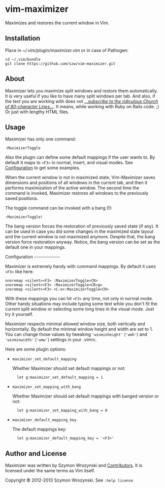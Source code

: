 vim-maximizer
=============

Maximizes and restores the current window in Vim.


Installation
------------

Place in *~/.vim/plugin/maximizer.vim* or in case of Pathogen:

    cd ~/.vim/bundle
    git clone https://github.com/szw/vim-maximizer.git


About
-----

Maximizer lets you maximize split windows and restore them automatically. It is very useful if you
like to have many split windows per tab. And also, if the text you are working with does not
[_...subscribe to the ridiculous Church of 80-character
Lines..._](http://37signals.com/svn/posts/3250-clarity-over-brevity-in-variable-and-method-names).
It means, while working with Ruby on Rails code. ;) Or just with lengthy HTML files.

Usage
-----

Maximizer has only one command:

    :MaximizerToggle

Also the plugin can define some default mappings if the user wants to.  By default it maps to `<F3>`
in normal, insert, and visual modes.  See [Configuration](#configuration) to get some examples.

When the current window is not in maximized state, Vim-Maximizer saves dimensions and positions of
all windows in the current tab, and then it performs maximization of the active window. The second
time the command is invoked, Maximizer restores all windows to the previously saved positions.

The toggle command can be invoked with a bang (!):

    :MaximizerToggle!

The bang version forces the restoration of previously saved state (if any). It can be used in case
you did some changes in the maximized state layout and the current window is not maximized anymore.
Despite that, the bang version force restoration anyway. Notice, the bang version can be set as the
default one in your mappings.

<div id="configuration"></div>
Configuration
-------------

Maximizer is extremely handy with command mappings. By default it uses `<F3>` like here:

    nnoremap <silent><F3> :MaximizerToggle<CR>
    vnoremap <silent><F3> :MaximizerToggle<CR>gv
    inoremap <silent><F3> <C-o>:MaximizerToggle<CR>

With these mappings you can hit `<F3>` any time, not only in normal mode. Other handy situations may
include typing some text while you don't fit the current split window or selecting some long lines
in the visual mode. Just try it yourself.

Maximizer respects minimal allowed window size, both vertically and horizontally. By default the
minimal window height and width are set to 1.  You can change those values by tweaking
`'winminheight'` (`'wmh'`) and `'winminwidth'` (`'wmw'`) settings in your .vimrc.


Here are some plugin options:


* `maximizer_set_default_mapping`

    Whether Maximizer should set default mappings or not:

        let g:maximizer_set_default_mapping = 1


* `maximizer_set_mapping_with_bang`

    Whether Maximizer should set default mappings with banged version or not:

        let g:maximizer_set_mapping_with_bang = 0


* `maximizer_default_mapping_key`

    The default mappings key:

        let g:maximizer_default_mapping_key = '<F3>'


Author and License
------------------

Maximizer was written by Szymon Wrozynski and
[Contributors](https://github.com/szw/vim-maximizer/commits/master). It is licensed under the same
terms as Vim itself.

Copyright &copy; 2012-2013 Szymon Wrozynski. See `:help license`

